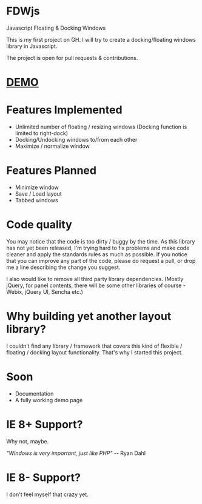 FDWjs
=====

Javascript Floating &amp; Docking Windows

This is my first project on GH. I will try to create a docking/floating windows library in Javascript.

The project is open for pull requests &amp; contributions.

<a href="http://www.bvnet.net/demo/FDWjs/">DEMO</a>
===================================================

Features Implemented
========
- Unlimited number of floating / resizing windows
  (Docking function is limited to right-dock)
- Docking/Undocking windows to/from each other
- Maximize / normalize window

Features Planned
================
- Minimize window
- Save / Load layout
- Tabbed windows


Code quality
============
You may notice that the code is too dirty / buggy by the time. As this library has not yet been released, I'm trying hard to fix problems and make code cleaner and apply the standards rules as much as possible.
If you notice that you can improve any part of the code, please do request a pull, or drop me a line describing the change you suggest. 

I also would like to remove all third party library dependencies. (Mostly jQuery, for panel contents, there will be some other libraries of course - Webix, jQuery UI, Sencha etc.)

Why building yet another layout library?
=========================================
I couldn't find any library / framework that covers this kind of flexible / floating / docking layout functionality. That's why I started this project.

Soon
====
- Documentation
- A fully working demo page

IE 8+ Support?
==============
Why not, maybe.

<i>"Windows is very important, just like PHP"</i> -- Ryan Dahl

IE 8- Support?
==============
I don't feel myself that crazy yet.


